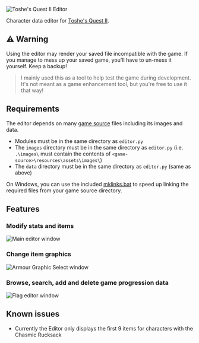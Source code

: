 ![Toshe's Quest II Editor](https://user-images.githubusercontent.com/6226898/119236959-4b285900-bb08-11eb-8445-8ece9be94cd6.png)

Character data editor for [Toshe's Quest II](https://github.com/1bengardner/toshes-quest-ii).

## ⚠ Warning

Using the editor may render your saved file incompatible with the game. If you manage to mess up your saved game, you'll have to un-mess it yourself. Keep a backup!

> I mainly used this as a tool to help test the game during development. It's not meant as a game enhancement tool, but you're free to use it that way!

## Requirements

The editor depends on many [game source](https://github.com/1bengardner/toshes-quest-ii/tree/master/source) files including its images and data.

- Modules must be in the same directory as `editor.py`
- The `images` directory must be in the same directory as `editor.py` (i.e. `.\images\` must contain the contents of `<game-source>\resources\assets\images\`)
- The `data` directory must be in the same directory as `editor.py` (same as above)

On Windows, you can use the included [mklinks.bat](mklinks.bat) to speed up linking the required files from your game source directory.

## Features

### Modify stats and items
![Main editor window](https://github.com/1bengardner/toshes-quest-ii-editor/assets/6226898/d498e469-3b3a-4568-8526-5c8279f28dc7)

### Change item graphics
![Armour Graphic Select window](https://github.com/1bengardner/toshes-quest-ii-editor/assets/6226898/a639afae-0c22-4e1a-8d11-8e1fa2b0595b)

### Browse, search, add and delete game progression data
![Flag editor window](https://github.com/1bengardner/toshes-quest-ii-editor/assets/6226898/10f05fe1-ec08-4581-b907-b0a8a19f5494)

## Known issues

- Currently the Editor only displays the first 9 items for characters with the Chasmic Rucksack

